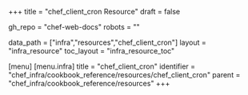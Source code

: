 +++
title = "chef_client_cron Resource"
draft = false

gh_repo = "chef-web-docs"
robots = ""

data_path = ["infra","resources","chef_client_cron"]
layout = "infra_resource"
toc_layout = "infra_resource_toc"


[menu]
  [menu.infra]
    title = "chef_client_cron"
    identifier = "chef_infra/cookbook_reference/resources/chef_client_cron"
    parent = "chef_infra/cookbook_reference/resources"
+++

<!-- The contents of this page are automatically generated from the chef_client_cron.yaml file in the data directory. -->
<!-- To suggest a change, edit the https://github.com/chef/chef/blob/master/lib/chef/resource/chef_client_cron.rb file
      and submit a pull request to the https://github.com/chef/chef repository. -->
